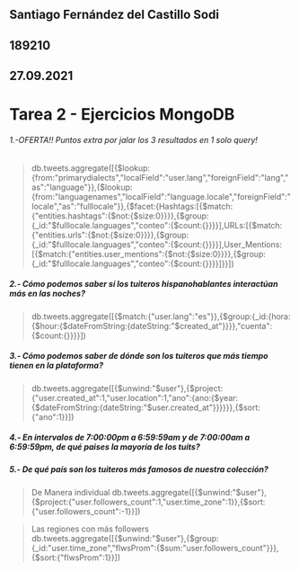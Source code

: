 ## Santiago Fernández del Castillo Sodi ##
## 189210 ##
## 27.09.2021 ##
# Tarea 2 - Ejercicios MongoDB #

###### 1.-OFERTA!! Puntos extra por jalar los 3 resultados en 1 solo query! ######
> db.tweets.aggregate([{$lookup: {from:"primarydialects","localField":"user.lang","foreignField":"lang","as":"language"}},{$lookup:{from:"languagenames","localField":"language.locale","foreignField":"locale","as":"fulllocale"}},{$facet:{Hashtags:[{$match:{"entities.hashtags":{$not:{$size:0}}}},{$group:{_id:"$fulllocale.languages","conteo":{$count:{}}}}],URLs:[{$match:{"entities.urls":{$not:{$size:0}}}},{$group:{_id:"$fulllocale.languages","conteo":{$count:{}}}}],User_Mentions:[{$match:{"entities.user_mentions":{$not:{$size:0}}}},{$group:{_id:"$fulllocale.languages","conteo":{$count:{}}}}]}}])

##### 2.- Cómo podemos saber si los tuiteros hispanohablantes interactúan más en las noches? #####
> db.tweets.aggregate([{$match:{"user.lang":"es"}},{$group:{_id:{hora:{$hour:{$dateFromString:{dateString:"$created_at"}}}},"cuenta":{$count:{}}}}])

##### 3.- Cómo podemos saber de dónde son los tuiteros que más tiempo tienen en la plataforma? #####
> db.tweets.aggregate([{$unwind:"$user"},{$project:{"user.created_at":1,"user.location":1,"ano":{ano:{$year:{$dateFromString:{dateString:"$user.created_at"}}}}}},{$sort:{"ano":1}}])

##### 4.- En intervalos de 7:00:00pm a 6:59:59am y de 7:00:00am a 6:59:59pm, de qué paises la mayoría de los tuits? ######

##### 5.- De qué país son los tuiteros más famosos de nuestra colección? ######
>De Manera individual
>db.tweets.aggregate([{$unwind:"$user"},{$project:{"user.followers_count":1,"user.time_zone":1}},{$sort:{"user.followers_count":-1}}])

>Las regiones con más followers
>db.tweets.aggregate([{$unwind:"$user"},{$group:{_id:"user.time_zone","flwsProm":{$sum:"user.followers_count"}}},{$sort:{"flwsProm":1}}])
